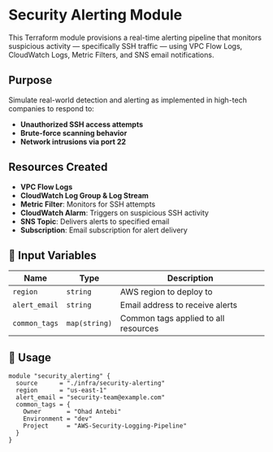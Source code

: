 
# Security Alerting Module

This Terraform module provisions a real-time alerting pipeline that monitors suspicious activity — specifically SSH traffic — using VPC Flow Logs, CloudWatch Logs, Metric Filters, and SNS email notifications.

## Purpose

Simulate real-world detection and alerting as implemented in high-tech companies to respond to:

- **Unauthorized SSH access attempts**
- **Brute-force scanning behavior**
- **Network intrusions via port 22**

## Resources Created

- **VPC Flow Logs** 
- **CloudWatch Log Group & Log Stream**
- **Metric Filter**: Monitors for SSH attempts
- **CloudWatch Alarm**: Triggers on suspicious SSH activity
- **SNS Topic**: Delivers alerts to specified email
- **Subscription**: Email subscription for alert delivery

## 🔧 Input Variables

| Name         | Type        | Description                          |
|--------------|-------------|--------------------------------------|
| `region`     | `string`    | AWS region to deploy to              |
| `alert_email`| `string`    | Email address to receive alerts      |
| `common_tags`| `map(string)`| Common tags applied to all resources|

## 🚀 Usage

```hcl
module "security_alerting" {
  source      = "./infra/security-alerting"
  region      = "us-east-1"
  alert_email = "security-team@example.com"
  common_tags = {
    Owner       = "Ohad Antebi"
    Environment = "dev"
    Project     = "AWS-Security-Logging-Pipeline"
  }
}
